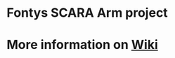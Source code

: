 # Fontys SCARA Arm project
# More information on [Wiki](https://github.com/MinorAR/Fontys_SCARA_Arm/wiki)



